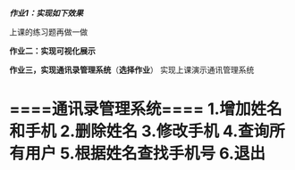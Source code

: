_**作业1：实现如下效果**_

上课的练习题再做一做

**作业二：实现可视化展示**  

**作业三，实现通讯录管理系统**（**选择作业**）
实现上课演示通讯管理系统

====通讯录管理系统====
1.增加姓名和手机
2.删除姓名
3.修改手机
4.查询所有用户
5.根据姓名查找手机号
6.退出
=====================


